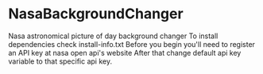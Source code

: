 # NasaBackgroundChanger
Nasa astronomical picture of day background changer
To install dependencies check install-info.txt
Before you begin you'll need to register an API key at nasa open api's website
After that change default api key variable to that specific api key.

